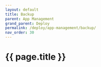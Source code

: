 ```yaml
---
layout: default
title: Backup
parent: App Management
grand_parent: Deploy
permalink: /deploy/app-management/backup/
nav_order: 30
---
```


# {{ page.title }}

